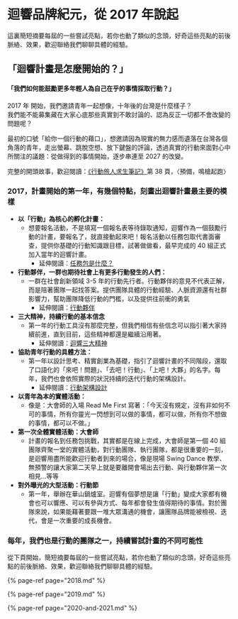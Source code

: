 # 迴響品牌紀元，從 2017 年說起

這裏簡短摘要每屆的一些嘗試亮點，若你也動了類似的念頭，好奇這些亮點的前後脈絡、效果，歡迎聯絡我們聊聊具體的經驗。

## 「迴響計畫是怎麼開始的？」

#### 「我們如何能鼓勵更多年輕人為自己在乎的事情採取行動？」

2017 年 開始，我們邀請青年一起想像，十年後的台灣是什麼樣子？  
我們能不能募集藏在大家心底那些真實到不敢討論的、認為反正一切都不會改變的問題呢？

最初的口號「給你一個行動的藉口」，想邀請因為現實的無力感而遺落在台灣各個角落的青年，走出螢幕、跳脫空想、放下鍵盤的評論，透過真實的行動來面對心中所關注的議題：從做得到的事情開始，逐步串連至 2027 的改變。

完整的開頭故事，歡迎閱讀：[《行動旅人求生筆記》](https://issuu.com/jarahchou/docs/_____191007____27.3m___)第 38 頁，〈預備，鳴槍起跑〉  


### 2017，計畫開始的第一年，有幾個特點，刻畫出迴響計畫最主要的模樣

* **以「行動」為核心的孵化計畫：**
  * 想要報名活動，不是填寫一個報名表等待錄取通知，迴響作為一個鼓勵行動的計畫，要報名了，就直接動起來吧！報名活動以任務包取代書面審查，提供你基礎的行動知識跟目標，試著做做看，最早完成的 40 組正式加入當年的迴響計畫。
    * 延伸閱讀：[任務包是什麼？](../../knowledge/hui-xiang-jin-san-jiao/hang-dong-gong-ju.md) 
* **行動夥伴，一群也期待社會上有更多行動發生的人們：**
  * 一群在社會創新領域 3-5 年的行動先行者。行動夥伴的意見不代表正解，而是陪著團隊一起找答案。提供團隊具體的行動經驗、人脈資源還有社群影響力，幫助團隊降低行動的門檻，以及提供往前衝的勇氣
    * 延伸閱讀：[行動夥伴](../../knowledge/hui-xiang-jin-san-jiao/partners.md) 
* **三大精神，持續行動的基本信念**
  * 第一年的行動工具沒有那麼完整，但我們相信有些信念可以指引著大家持續前進，直到目前，這些精神都還是繼續沿用著。
    * 延伸閱讀：[迴響三大精神](../../knowledge/hui-xiang-san-da-jing-shen.md) 
* **協助青年行動的具體方法：**
  * 第一年以設計思考、精實創業為基礎，指引了迴響計畫的不同階段，還取了口語化的「來吧！問題」、「去吧！行動」、「上吧！大夥」的名字。每年，我們也會依照實際的狀況持續的迭代行動的架構設計。
    * 延伸閱讀：[行動架構設計](../../knowledge/hang-dong-jia-gou-she-ji/) 
* **以青年為本的實體活動：**
  * 像是：大會師的入場 Read Me First 寫著：「今天沒有規定，沒有非如何不可的事情，所有你靈光一閃想到可以做的事情，都可以做，所有你不想做的事情，都可以不做。」 
* **第一次全體實體活動：大會師**
  * 計畫的報名到任務包挑戰，其實都是在線上完成，大會師是第一個 40 組團隊齊聚一堂的實體活動，對行動團隊、執行團隊，都是很重要的一刻，是迴響用盡所能歡迎行動者到來的場合，像是現場 Swing Dance 教學、無預警的讓大家第二天早上就是要離開會場出去行動、與行動夥伴第一次相見...等等 
* **對外曝光的大型活動：行動節**
  * 第一年，舉辦在華山鍋爐室。迴響有個夢想是讓「行動」變成大家都有機會也可以響應、可以有參與方式、每年都會發生值得期待的事情。對於團隊來說，如果能藉著要跟一堆大眾溝通的機會，讓團隊品牌能被檢視、迭代，會是一次重要的成長機會。

### 每年，我們也是行動的團隊之一，持續嘗試計畫的不同可能性

從下頁開始，簡短摘要每屆的一些嘗試亮點，若你也動了類似的念頭，好奇這些亮點的前後脈絡、效果，歡迎聯絡我們聊聊具體的經驗。

{% page-ref page="2018.md" %}

{% page-ref page="2019.md" %}

{% page-ref page="2020-and-2021.md" %}


